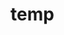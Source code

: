 # temp



































































































































































































































































































































































































































































































































































